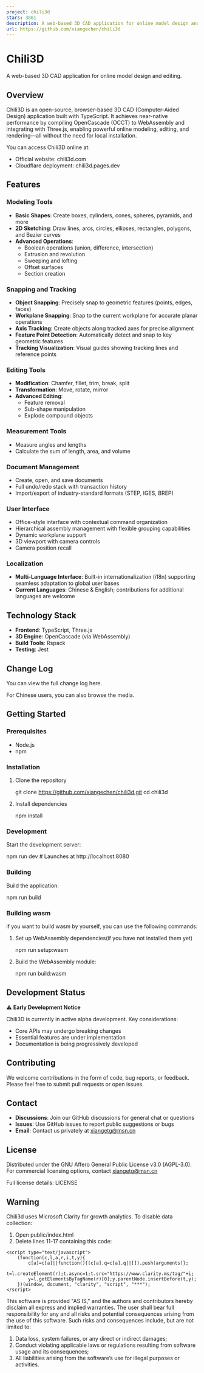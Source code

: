 ```yaml
---
project: chili3d
stars: 3861
description: A web-based 3D CAD application for online model design and editing
url: https://github.com/xiangechen/chili3d
---
```


Chili3D
=======

A web-based 3D CAD application for online model design and editing.

Overview
--------

Chili3D is an open-source, browser-based 3D CAD (Computer-Aided Design) application built with TypeScript. It achieves near-native performance by compiling OpenCascade (OCCT) to WebAssembly and integrating with Three.js, enabling powerful online modeling, editing, and rendering—all without the need for local installation.

You can access Chili3D online at:

-   Official website: chili3d.com
-   Cloudflare deployment: chili3d.pages.dev

Features
--------

### Modeling Tools

-   **Basic Shapes**: Create boxes, cylinders, cones, spheres, pyramids, and more
-   **2D Sketching**: Draw lines, arcs, circles, ellipses, rectangles, polygons, and Bezier curves
-   **Advanced Operations**:
    -   Boolean operations (union, difference, intersection)
    -   Extrusion and revolution
    -   Sweeping and lofting
    -   Offset surfaces
    -   Section creation

### Snapping and Tracking

-   **Object Snapping**: Precisely snap to geometric features (points, edges, faces)
-   **Workplane Snapping**: Snap to the current workplane for accurate planar operations
-   **Axis Tracking**: Create objects along tracked axes for precise alignment
-   **Feature Point Detection**: Automatically detect and snap to key geometric features
-   **Tracking Visualization**: Visual guides showing tracking lines and reference points

### Editing Tools

-   **Modification**: Chamfer, fillet, trim, break, split
-   **Transformation**: Move, rotate, mirror
-   **Advanced Editing**:
    -   Feature removal
    -   Sub-shape manipulation
    -   Explode compound objects

### Measurement Tools

-   Measure angles and lengths
-   Calculate the sum of length, area, and volume

### Document Management

-   Create, open, and save documents
-   Full undo/redo stack with transaction history
-   Import/export of industry-standard formats (STEP, IGES, BREP)

### User Interface

-   Office-style interface with contextual command organization
-   Hierarchical assembly management with flexible grouping capabilities
-   Dynamic workplane support
-   3D viewport with camera controls
-   Camera position recall

### Localization

-   **Multi-Language Interface**: Built-in internationalization (i18n) supporting seamless adaptation to global user bases
-   **Current Languages**: Chinese & English; contributions for additional languages are welcome

Technology Stack
----------------

-   **Frontend**: TypeScript, Three.js
-   **3D Engine**: OpenCascade (via WebAssembly)
-   **Build Tools**: Rspack
-   **Testing**: Jest

Change Log
----------

You can view the full change log here.

For Chinese users, you can also browse the media.

Getting Started
---------------

### Prerequisites

-   Node.js
-   npm

### Installation

1.  Clone the repository
    
    git clone https://github.com/xiangechen/chili3d.git
    cd chili3d
    
2.  Install dependencies
    
    npm install
    

### Development

Start the development server:

npm run dev # Launches at http://localhost:8080

### Building

Build the application:

npm run build

### Building wasm

if you want to build wasm by yourself, you can use the following commands:

1.  Set up WebAssembly dependencies(if you have not installed them yet)
    
    npm run setup:wasm
    
2.  Build the WebAssembly module:
    
    npm run build:wasm
    

Development Status
------------------

⚠️ **Early Development Notice**

Chili3D is currently in active alpha development. Key considerations:

-   Core APIs may undergo breaking changes
-   Essential features are under implementation
-   Documentation is being progressively developed

Contributing
------------

We welcome contributions in the form of code, bug reports, or feedback. Please feel free to submit pull requests or open issues.

Contact
-------

-   **Discussions**: Join our GitHub discussions for general chat or questions
-   **Issues**: Use GitHub issues to report public suggestions or bugs
-   **Email**: Contact us privately at xiangetg@msn.cn

License
-------

Distributed under the GNU Affero General Public License v3.0 (AGPL-3.0). For commercial licensing options, contact xiangetg@msn.cn

Full license details: LICENSE

Warning
-------

Chili3d uses Microsoft Clarity for growth analytics. To disable data collection:

1.  Open public/index.html
2.  Delete lines 11-17 containing this code:

```
<script type="text/javascript">
    (function(c,l,a,r,i,t,y){
        c[a]=c[a]||function(){(c[a].q=c[a].q||[]).push(arguments)};
        t=l.createElement(r);t.async=1;t.src="https://www.clarity.ms/tag/"+i;
        y=l.getElementsByTagName(r)[0];y.parentNode.insertBefore(t,y);
    })(window, document, "clarity", "script", "***");
</script>
```

This software is provided "AS IS," and the authors and contributors hereby disclaim all express and implied warranties. The user shall bear full responsibility for any and all risks and potential consequences arising from the use of this software. Such risks and consequences include, but are not limited to:

1.  Data loss, system failures, or any direct or indirect damages;
2.  Conduct violating applicable laws or regulations resulting from software usage and its consequences;
3.  All liabilities arising from the software’s use for illegal purposes or activities.
